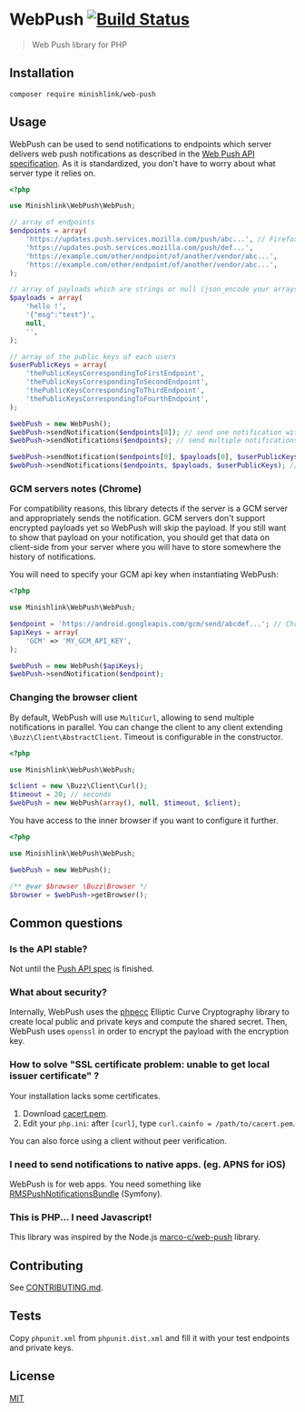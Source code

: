 # WebPush [![Build Status](https://travis-ci.org/Minishlink/web-push.svg?branch=master)](https://travis-ci.org/Minishlink/web-push)
> Web Push library for PHP

## Installation
`composer require minishlink/web-push`

## Usage
WebPush can be used to send notifications to endpoints which server delivers web push notifications as described in 
the [Web Push API specification](http://www.w3.org/TR/push-api/).
As it is standardized, you don't have to worry about what server type it relies on.

```php
<?php

use Minishlink\WebPush\WebPush;

// array of endpoints
$endpoints = array(
    'https://updates.push.services.mozilla.com/push/abc...', // Firefox 43+
    'https://updates.push.services.mozilla.com/push/def...',
    'https://example.com/other/endpoint/of/another/vendor/abc...',
    'https://example.com/other/endpoint/of/another/vendor/abc...',
);

// array of payloads which are strings or null (json_encode your arrays)
$payloads = array(
    'hello !',
    '{"msg":"test"}',
    null,
    '',
);

// array of the public keys of each users
$userPublicKeys = array(
    'thePublicKeysCorrespondingToFirstEndpoint',
    'thePublicKeysCorrespondingToSecondEndpoint',
    'thePublicKeysCorrespondingToThirdEndpoint',
    'thePublicKeysCorrespondingToFourthEndpoint',
);

$webPush = new WebPush();
$webPush->sendNotification($endpoints[0]); // send one notification without payload
$webPush->sendNotifications($endpoints); // send multiple notifications without payloads

$webPush->sendNotification($endpoints[0], $payloads[0], $userPublicKeys[0]); // send one notification with payload
$webPush->sendNotifications($endpoints, $payloads, $userPublicKeys); // send multiple notifications with payloads
```

### GCM servers notes (Chrome)
For compatibility reasons, this library detects if the server is a GCM server and appropriately sends the notification.
GCM servers don't support encrypted payloads yet so WebPush will skip the payload.
If you still want to show that payload on your notification, you should get that data on client-side from your server 
where you will have to store somewhere the history of notifications.

You will need to specify your GCM api key when instantiating WebPush:
```php
<?php

use Minishlink\WebPush\WebPush;

$endpoint = 'https://android.googleapis.com/gcm/send/abcdef...'; // Chrome
$apiKeys = array(
    'GCM' => 'MY_GCM_API_KEY',
);

$webPush = new WebPush($apiKeys);
$webPush->sendNotification($endpoint);
```

### Changing the browser client
By default, WebPush will use `MultiCurl`, allowing to send multiple notifications in parallel.
You can change the client to any client extending `\Buzz\Client\AbstractClient`.
Timeout is configurable in the constructor.

```php
<?php

use Minishlink\WebPush\WebPush;

$client = new \Buzz\Client\Curl();
$timeout = 20; // seconds
$webPush = new WebPush(array(), null, $timeout, $client);
```

You have access to the inner browser if you want to configure it further.
```php
<?php

use Minishlink\WebPush\WebPush;

$webPush = new WebPush();

/** @var $browser \Buzz\Browser */
$browser = $webPush->getBrowser();
```

## Common questions

### Is the API stable?
Not until the [Push API spec](http://www.w3.org/TR/push-api/) is finished.

### What about security?
Internally, WebPush uses the [phpecc](https://github.com/phpecc/phpecc) Elliptic Curve Cryptography library to create 
local public and private keys and compute the shared secret. 
Then, WebPush uses `openssl` in order to encrypt the payload with the encryption key.

### How to solve "SSL certificate problem: unable to get local issuer certificate" ?
Your installation lacks some certificates.

1. Download [cacert.pem](http://curl.haxx.se/ca/cacert.pem).
2. Edit your `php.ini`: after `[curl]`, type `curl.cainfo = /path/to/cacert.pem`.

You can also force using a client without peer verification.

### I need to send notifications to native apps. (eg. APNS for iOS)
WebPush is for web apps.
You need something like [RMSPushNotificationsBundle](https://github.com/richsage/RMSPushNotificationsBundle) (Symfony).

### This is PHP... I need Javascript!
This library was inspired by the Node.js [marco-c/web-push](https://github.com/marco-c/web-push) library.

## Contributing
See [CONTRIBUTING.md](https://github.com/Minishlink/web-push/blob/master/CONTRIBUTING.md).

## Tests
Copy `phpunit.xml` from `phpunit.dist.xml` and fill it with your test endpoints and private keys.

## License
[MIT](https://github.com/Minishlink/web-push/blob/master/LICENSE)
